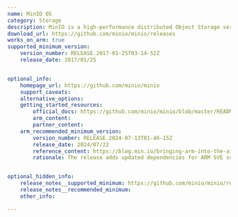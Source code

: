 ```yaml
---
name: MinIO OS
category: Storage
description: MinIO is a high-performance distributed Object Storage server, which is designed for large-scale private cloud infrastructure.
download_url: https://github.com/minio/minio/releases
works_on_arm: true
supported_minimum_version:
    version_number: RELEASE.2017-01-25T03-14-52Z
    release_date: 2017/01/25


optional_info:
    homepage_url: https://github.com/minio/minio
    support_caveats:
    alternative_options:
    getting_started_resources:
        official_docs: https://github.com/minio/minio/blob/master/README.md
        arm_content:
        partner_content:
    arm_recommended_minimum_version:
        version_number: RELEASE.2024-07-13T01-46-15Z
        release_date: 2024/07/22
        reference_content: https://blog.min.io/bringing-arm-into-the-ai-data-infrastructure-fold-at-minio-using-sve/
        rationale: The release adds updated dependencies for ARM SVE support. Refer these [github notes](https://github.com/minio/minio/releases/tag/RELEASE.2024-07-13T01-46-15Z)


optional_hidden_info:
    release_notes__supported_minimum: https://github.com/minio/minio/releases/tag/RELEASE.2017-01-25T03-14-52Z
    release_notes__recommended_minimum:
    other_info:

---
```


